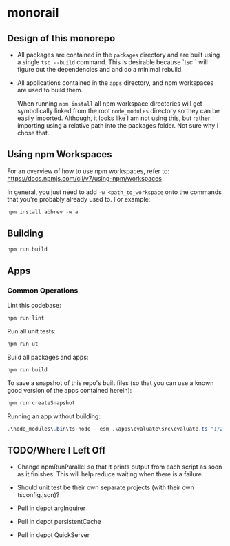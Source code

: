 # monorail

## Design of this monorepo

- All packages are contained in the `packages` directory and are built using a
  single `tsc --build` command.  This is desirable because `tsc`` will figure
  out the dependencies and and do a minimal rebuild.

- All applications contained in the `apps` directory, and npm workspaces are
  used to build them.

  When running `npm install` all npm workspace directories will get symbolically
  linked from the root `node_modules` directory so they can be easily imported.
  Although, it looks like I am not using this, but rather importing using a
  relative path into the packages folder.  Not sure why I chose that.

## Using npm Workspaces

For an overview of how to use npm workspaces, refer to:
<https://docs.npmjs.com/cli/v7/using-npm/workspaces>

In general, you just need to add `-w <path_to_workspace` onto the commands that
you're probably already used to.  For example:

```powershell
npm install abbrev -w a
```

## Building

```powershell
npm run build
```

## Apps

### Common Operations

Lint this codebase:

```powershell
npm run lint
```

Run all unit tests:

```powershell
npm run ut
```

Build all packages and apps:

```powershell
npm run build
```

To save a snapshot of this repo's built files (so that you can use a known good
version of the apps contained herein):

```powershell
npm run createSnapshot
```

Running an app without building:

```powershell
.\node_modules\.bin\ts-node --esm .\apps\evaluate\src\evaluate.ts "1/2 + 3/4"
```

## TODO/Where I Left Off

- Change npmRunParallel so that it prints output from each script as soon as it finishes.
  This will help reduce waiting when there is a failure.

- Should unit test be their own separate projects (with their own tsconfig.json)?

- Pull in depot argInquirer

- Pull in depot persistentCache

- Pull in depot QuickServer
